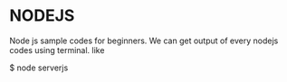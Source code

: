NODEJS
========

Node js sample codes for beginners. We can get output of every nodejs codes using terminal. like

$ node serverjs
